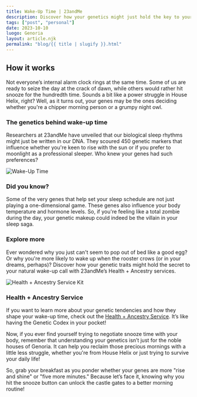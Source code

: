 ```yaml
---
title: Wake-Up Time | 23andMe
description: Discover how your genetics might just hold the key to your perfect wake-up time.
tags: ["post", "personal"]
date: 2023-10-10
luogo: Genoria
layout: article.njk
permalink: "blog/{{ title | slugify }}.html"
---
```


## How it works

Not everyone’s internal alarm clock rings at the same time. Some of us are ready to seize the day at the crack of dawn, while others would rather hit snooze for the hundredth time. Sounds a bit like a power struggle in House Helix, right? Well, as it turns out, your genes may be the ones deciding whether you're a chipper morning person or a grumpy night owl.

### The genetics behind wake-up time

Researchers at 23andMe have unveiled that our biological sleep rhythms might just be written in our DNA. They scoured 450 genetic markers that influence whether you're keen to rise with the sun or if you prefer to moonlight as a professional sleeper. Who knew your genes had such preferences?

![Wake-Up Time](https://pub-prd-seohub-us-west-2.s3.us-west-2.amazonaws.com/wp-content/uploads/sites/2/2021/07/story_wakeuptime.png)

### Did you know?

Some of the very genes that help set your sleep schedule are not just playing a one-dimensional game. These genes also influence your body temperature and hormone levels. So, if you're feeling like a total zombie during the day, your genetic makeup could indeed be the villain in your sleep saga.

### Explore more

Ever wondered why you just can't seem to pop out of bed like a good egg? Or why you're more likely to wake up when the rooster crows (or in your dreams, perhaps)? Discover how your genetic traits might hold the secret to your natural wake-up call with 23andMe’s Health + Ancestry services.

![Health + Ancestry Service Kit](https://pub-prd-seohub-us-west-2.s3.us-west-2.amazonaws.com/wp-content/uploads/sites/2/2022/03/HA-Kit-Image-1024x678.png)

### Health + Ancestry Service

If you want to learn more about your genetic tendencies and how they shape your wake-up time, check out the [Health + Ancestry Service](https://www.23andme.com/dna-health-ancestry/). It’s like having the Genetic Codex in your pocket!

Now, if you ever find yourself trying to negotiate snooze time with your body, remember that understanding your genetics isn’t just for the noble houses of Genoria. It can help you reclaim those precious mornings with a little less struggle, whether you're from House Helix or just trying to survive your daily life!

So, grab your breakfast as you ponder whether your genes are more "rise and shine" or "five more minutes." Because let’s face it, knowing why you hit the snooze button can unlock the castle gates to a better morning routine!